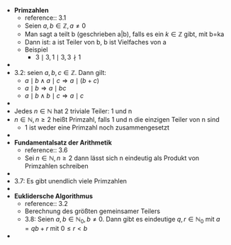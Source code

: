 - **Primzahlen**
	- reference:: 3.1
	- Seien $a,b\in\mathbb{Z},a\neq0$
	- Man sagt a teilt b (geschrieben a|b), falls es ein $k\in\mathbb{Z}$ gibt, mit b=ka
	- Dann ist: a ist Teiler von b, b ist Vielfaches von a
	- Beispiel
		- $3\mid3,1\mid3,3\nmid1$
-
- 3.2: seien $a,b,c\in\mathbb{Z}$. Dann gilt:
	- $a\mid b\land a\mid c\Rightarrow a\mid\left(b+c\right)$
	- $a\mid b\Rightarrow a\mid bc$
	- $a\mid b\land b\mid c\Rightarrow a\mid c$
-
- Jedes $n\in\mathbb{N}$ hat 2 triviale Teiler: 1 und n
- $n\in\mathbb{N},n\geq2$ heißt Primzahl, falls 1 und n die einzigen Teiler von n sind
	- 1 ist weder eine Primzahl noch zusammengesetzt
-
- **Fundamentalsatz der Arithmetik**
	- reference:: 3.6
	- Sei $n\in\mathbb{N},n\geq2$ dann lässt sich n eindeutig als Produkt von Primzahlen schreiben
-
- 3.7: Es gibt unendlich viele Primzahlen
-
- **Euklidersche Algorithmus**
	- reference:: 3.2
	- Berechnung des größten gemeinsamer Teilers
	- 3.8: Seien $a,b\in\mathbb{N}_0,b\neq0$. Dann gibt es eindeutige $q,r\in\mathbb{N}_0$ mit $a=qb+r$ mit $0\leq r<b$
-
